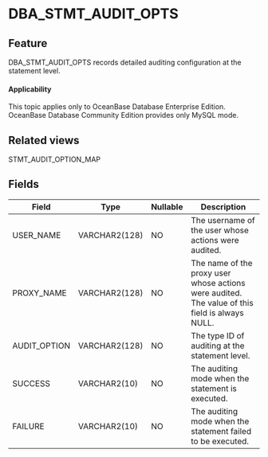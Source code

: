 # DBA_STMT_AUDIT_OPTS

## Feature

DBA_STMT_AUDIT_OPTS records detailed auditing configuration at the statement level.

<main id="notice" >
    <h4>Applicability</h4>
    <p>This topic applies only to OceanBase Database Enterprise Edition. OceanBase Database Community Edition provides only MySQL mode. </p>
  </main>

## Related views

STMT_AUDIT_OPTION_MAP

## Fields

| **Field**    | **Type**      | **Nullable** | **Description**                                                                                |
|--------------|---------------|--------------|------------------------------------------------------------------------------------------------|
| USER_NAME    | VARCHAR2(128) | NO           | The username of the user whose actions were audited.                                           |
| PROXY_NAME   | VARCHAR2(128) | NO           | The name of the proxy user whose actions were audited. The value of this field is always NULL. |
| AUDIT_OPTION | VARCHAR2(128) | NO           | The type ID of auditing at the statement level.                                                |
| SUCCESS      | VARCHAR2(10)  | NO           | The auditing mode when the statement is executed.                                              |
| FAILURE      | VARCHAR2(10)  | NO           | The auditing mode when the statement failed to be executed.                                    |
